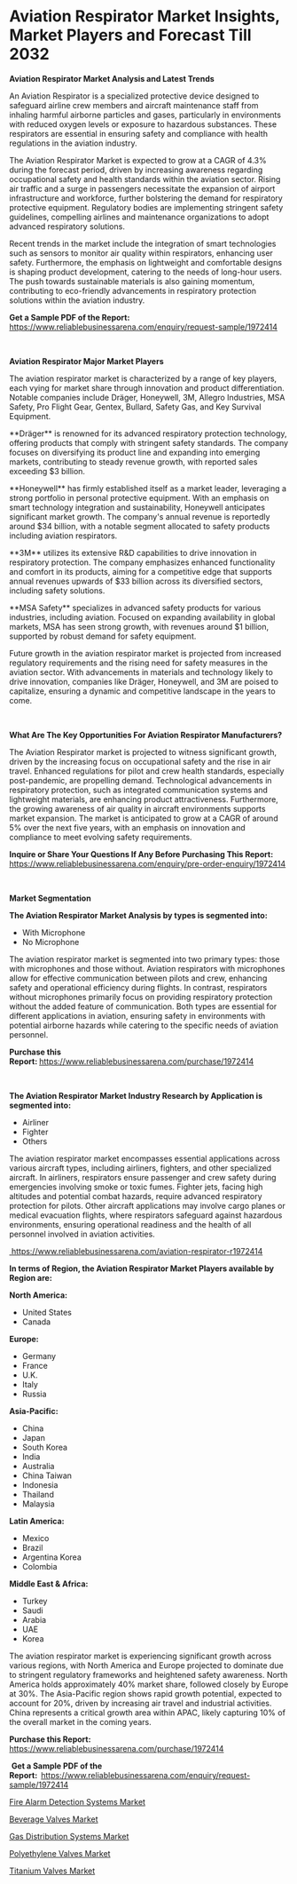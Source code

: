 <p><h1>Aviation Respirator Market Insights, Market Players and Forecast Till 2032</h1></p><p><strong>Aviation Respirator Market Analysis and Latest Trends</strong></p>
<p><p>An Aviation Respirator is a specialized protective device designed to safeguard airline crew members and aircraft maintenance staff from inhaling harmful airborne particles and gases, particularly in environments with reduced oxygen levels or exposure to hazardous substances. These respirators are essential in ensuring safety and compliance with health regulations in the aviation industry.</p><p>The Aviation Respirator Market is expected to grow at a CAGR of 4.3% during the forecast period, driven by increasing awareness regarding occupational safety and health standards within the aviation sector. Rising air traffic and a surge in passengers necessitate the expansion of airport infrastructure and workforce, further bolstering the demand for respiratory protective equipment. Regulatory bodies are implementing stringent safety guidelines, compelling airlines and maintenance organizations to adopt advanced respiratory solutions.</p><p>Recent trends in the market include the integration of smart technologies such as sensors to monitor air quality within respirators, enhancing user safety. Furthermore, the emphasis on lightweight and comfortable designs is shaping product development, catering to the needs of long-hour users. The push towards sustainable materials is also gaining momentum, contributing to eco-friendly advancements in respiratory protection solutions within the aviation industry.</p></p>
<p><strong>Get a Sample PDF of the Report:&nbsp;</strong> <a href="https://www.reliablebusinessarena.com/enquiry/request-sample/1972414?utm_campaign=1891&utm_medium=2&utm_source=Github&utm_content=ia&utm_term=10042025&utm_id=aviation-respirator">https://www.reliablebusinessarena.com/enquiry/request-sample/1972414</a></p>
<p>&nbsp;</p>
<p><strong>Aviation Respirator Major Market Players</strong></p>
<p><p>The aviation respirator market is characterized by a range of key players, each vying for market share through innovation and product differentiation. Notable companies include Dräger, Honeywell, 3M, Allegro Industries, MSA Safety, Pro Flight Gear, Gentex, Bullard, Safety Gas, and Key Survival Equipment.</p><p>**Dräger** is renowned for its advanced respiratory protection technology, offering products that comply with stringent safety standards. The company focuses on diversifying its product line and expanding into emerging markets, contributing to steady revenue growth, with reported sales exceeding $3 billion.</p><p>**Honeywell** has firmly established itself as a market leader, leveraging a strong portfolio in personal protective equipment. With an emphasis on smart technology integration and sustainability, Honeywell anticipates significant market growth. The company's annual revenue is reportedly around $34 billion, with a notable segment allocated to safety products including aviation respirators.</p><p>**3M** utilizes its extensive R&D capabilities to drive innovation in respiratory protection. The company emphasizes enhanced functionality and comfort in its products, aiming for a competitive edge that supports annual revenues upwards of $33 billion across its diversified sectors, including safety solutions.</p><p>**MSA Safety** specializes in advanced safety products for various industries, including aviation. Focused on expanding availability in global markets, MSA has seen strong growth, with revenues around $1 billion, supported by robust demand for safety equipment.</p><p>Future growth in the aviation respirator market is projected from increased regulatory requirements and the rising need for safety measures in the aviation sector. With advancements in materials and technology likely to drive innovation, companies like Dräger, Honeywell, and 3M are poised to capitalize, ensuring a dynamic and competitive landscape in the years to come.</p></p>
<p>&nbsp;</p>
<p><strong>What Are The Key Opportunities For Aviation Respirator Manufacturers?</strong></p>
<p><p>The Aviation Respirator market is projected to witness significant growth, driven by the increasing focus on occupational safety and the rise in air travel. Enhanced regulations for pilot and crew health standards, especially post-pandemic, are propelling demand. Technological advancements in respiratory protection, such as integrated communication systems and lightweight materials, are enhancing product attractiveness. Furthermore, the growing awareness of air quality in aircraft environments supports market expansion. The market is anticipated to grow at a CAGR of around 5% over the next five years, with an emphasis on innovation and compliance to meet evolving safety requirements.</p></p>
<p><strong>Inquire or Share Your Questions If Any Before Purchasing This Report:</strong> <a href="https://www.reliablebusinessarena.com/enquiry/pre-order-enquiry/1972414?utm_campaign=1891&utm_medium=2&utm_source=Github&utm_content=ia&utm_term=10042025&utm_id=aviation-respirator">https://www.reliablebusinessarena.com/enquiry/pre-order-enquiry/1972414</a></p>
<p>&nbsp;</p>
<p><strong>Market Segmentation</strong></p>
<p><strong>The Aviation Respirator Market Analysis by types is segmented into:</strong></p>
<p><ul><li>With Microphone</li><li>No Microphone</li></ul></p>
<p><p>The aviation respirator market is segmented into two primary types: those with microphones and those without. Aviation respirators with microphones allow for effective communication between pilots and crew, enhancing safety and operational efficiency during flights. In contrast, respirators without microphones primarily focus on providing respiratory protection without the added feature of communication. Both types are essential for different applications in aviation, ensuring safety in environments with potential airborne hazards while catering to the specific needs of aviation personnel.</p></p>
<p><strong>Purchase this Report:&nbsp;</strong><a href="https://www.reliablebusinessarena.com/purchase/1972414?utm_campaign=1891&utm_medium=2&utm_source=Github&utm_content=ia&utm_term=10042025&utm_id=aviation-respirator">https://www.reliablebusinessarena.com/purchase/1972414</a></p>
<p>&nbsp;</p>
<p><strong>The Aviation Respirator Market Industry Research by Application is segmented into:</strong></p>
<p><ul><li>Airliner</li><li>Fighter</li><li>Others</li></ul></p>
<p><p>The aviation respirator market encompasses essential applications across various aircraft types, including airliners, fighters, and other specialized aircraft. In airliners, respirators ensure passenger and crew safety during emergencies involving smoke or toxic fumes. Fighter jets, facing high altitudes and potential combat hazards, require advanced respiratory protection for pilots. Other aircraft applications may involve cargo planes or medical evacuation flights, where respirators safeguard against hazardous environments, ensuring operational readiness and the health of all personnel involved in aviation activities.</p></p>
<p><a href="https://www.reliablebusinessarena.com/aviation-respirator-r1972414?utm_campaign=1891&utm_medium=2&utm_source=Github&utm_content=ia&utm_term=10042025&utm_id=aviation-respirator">&nbsp;https://www.reliablebusinessarena.com/aviation-respirator-r1972414</a></p>
<p><strong>In terms of Region, the Aviation Respirator Market Players available by Region are:</strong></p>
<p>
    <p> <strong> North America: </strong>
        <ul>
            <li>United States</li>
            <li>Canada</li>
        </ul>
        </p> 
    <p> <strong> Europe: </strong>
        <ul>
            <li>Germany</li>
            <li>France</li>
            <li>U.K.</li>
            <li>Italy</li>
            <li>Russia</li>
        </ul>
        </p> 
    <p> <strong> Asia-Pacific: </strong>
        <ul>
            <li>China</li>
            <li>Japan</li>
            <li>South Korea</li>
            <li>India</li>
            <li>Australia</li>
            <li>China Taiwan</li>
            <li>Indonesia</li>
            <li>Thailand</li>
            <li>Malaysia</li>
        </ul>
        </p> 
    <p> <strong> Latin America: </strong>
        <ul>
            <li>Mexico</li>
            <li>Brazil</li>
            <li>Argentina Korea</li>
            <li>Colombia</li>
        </ul>
        </p> 
    <p> <strong> Middle East & Africa: </strong>
        <ul>
            <li>Turkey</li>
            <li>Saudi</li>
            <li>Arabia</li>
            <li>UAE</li>
            <li>Korea</li>
        </ul>
    </p>
    </p>
<p><p>The aviation respirator market is experiencing significant growth across various regions, with North America and Europe projected to dominate due to stringent regulatory frameworks and heightened safety awareness. North America holds approximately 40% market share, followed closely by Europe at 30%. The Asia-Pacific region shows rapid growth potential, expected to account for 20%, driven by increasing air travel and industrial activities. China represents a critical growth area within APAC, likely capturing 10% of the overall market in the coming years.</p></p>
<p><strong>Purchase this Report: </strong><a href="https://www.reliablebusinessarena.com/purchase/1972414?utm_campaign=1891&utm_medium=2&utm_source=Github&utm_content=ia&utm_term=10042025&utm_id=aviation-respirator">https://www.reliablebusinessarena.com/purchase/1972414</a></p>
<p>&nbsp;<strong>Get a Sample PDF of the Report:&nbsp;&nbsp;</strong><a href="https://www.reliablebusinessarena.com/enquiry/request-sample/1972414?utm_campaign=1891&utm_medium=2&utm_source=Github&utm_content=ia&utm_term=10042025&utm_id=aviation-respirator">https://www.reliablebusinessarena.com/enquiry/request-sample/1972414</a></p>
<p><strong></strong></p>
<p><p><a href="https://github.com/dukerghostki/Market-Research-Report-List-1/blob/main/fire-alarm-detection-systems-market.md?utm_campaign=1891&utm_medium=2&utm_source=Github&utm_content=ia&utm_term=10042025&utm_id=aviation-respirator">Fire Alarm Detection Systems Market</a></p><p><a href="https://github.com/taveyasenay/Market-Research-Report-List-1/blob/main/beverage-valves-market.md?utm_campaign=1891&utm_medium=2&utm_source=Github&utm_content=ia&utm_term=10042025&utm_id=aviation-respirator">Beverage Valves Market</a></p><p><a href="https://github.com/janotjuljo/Market-Research-Report-List-1/blob/main/gas-distribution-systems-market.md?utm_campaign=1891&utm_medium=2&utm_source=Github&utm_content=ia&utm_term=10042025&utm_id=aviation-respirator">Gas Distribution Systems Market</a></p><p><a href="https://github.com/keohannchavo/Market-Research-Report-List-1/blob/main/polyethylene-valves-market.md?utm_campaign=1891&utm_medium=2&utm_source=Github&utm_content=ia&utm_term=10042025&utm_id=aviation-respirator">Polyethylene Valves Market</a></p><p><a href="https://github.com/ssaradulai/Market-Research-Report-List-1/blob/main/titanium-valves-market.md?utm_campaign=1891&utm_medium=2&utm_source=Github&utm_content=ia&utm_term=10042025&utm_id=aviation-respirator">Titanium Valves Market</a></p></p>
